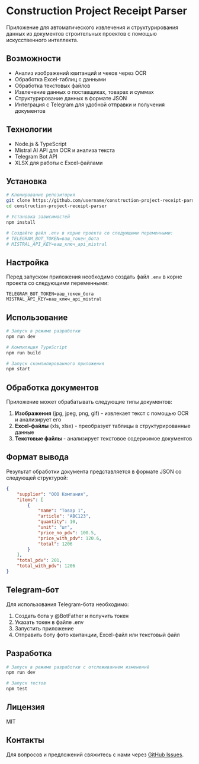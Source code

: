 # Construction Project Receipt Parser

Приложение для автоматического извлечения и структурирования данных из документов строительных проектов с помощью искусственного интеллекта.

## Возможности

- Анализ изображений квитанций и чеков через OCR
- Обработка Excel-таблиц с данными
- Обработка текстовых файлов
- Извлечение данных о поставщиках, товарах и суммах
- Структурирование данных в формате JSON
- Интеграция с Telegram для удобной отправки и получения документов

## Технологии

- Node.js & TypeScript
- Mistral AI API для OCR и анализа текста
- Telegram Bot API
- XLSX для работы с Excel-файлами

## Установка

```bash
# Клонирование репозитория
git clone https://github.com/username/construction-project-receipt-parser.git
cd construction-project-receipt-parser

# Установка зависимостей
npm install

# Создайте файл .env в корне проекта со следующими переменными:
# TELEGRAM_BOT_TOKEN=ваш_токен_бота
# MISTRAL_API_KEY=ваш_ключ_api_mistral
```

## Настройка

Перед запуском приложения необходимо создать файл `.env` в корне проекта со следующими переменными:

```
TELEGRAM_BOT_TOKEN=ваш_токен_бота
MISTRAL_API_KEY=ваш_ключ_api_mistral
```

## Использование

```bash
# Запуск в режиме разработки
npm run dev

# Компиляция TypeScript
npm run build

# Запуск скомпилированного приложения
npm start
```

## Обработка документов

Приложение может обрабатывать следующие типы документов:

1. **Изображения** (jpg, jpeg, png, gif) - извлекает текст с помощью OCR и анализирует его
2. **Excel-файлы** (xls, xlsx) - преобразует таблицы в структурированные данные
3. **Текстовые файлы** - анализирует текстовое содержимое документов

## Формат вывода

Результат обработки документа представляется в формате JSON со следующей структурой:

```json
{
	"supplier": "ООО Компания",
	"items": [
		{
			"name": "Товар 1",
			"article": "ABC123",
			"quantity": 10,
			"unit": "шт",
			"price_no_pdv": 100.5,
			"price_with_pdv": 120.6,
			"total": 1206
		}
	],
	"total_pdv": 201,
	"total_with_pdv": 1206
}
```

## Telegram-бот

Для использования Telegram-бота необходимо:

1. Создать бота у @BotFather и получить токен
2. Указать токен в файле .env
3. Запустить приложение
4. Отправить боту фото квитанции, Excel-файл или текстовый файл

## Разработка

```bash
# Запуск в режиме разработки с отслеживанием изменений
npm run dev

# Запуск тестов
npm test
```

## Лицензия

MIT

## Контакты

Для вопросов и предложений свяжитесь с нами через [GitHub Issues](https://github.com/username/construction-project-receipt-parser/issues).
